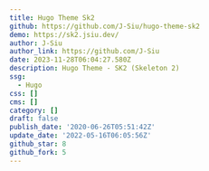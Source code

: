 ```yaml
---
title: Hugo Theme Sk2
github: https://github.com/J-Siu/hugo-theme-sk2
demo: https://sk2.jsiu.dev/
author: J-Siu
author_link: https://github.com/J-Siu
date: 2023-11-28T06:04:27.580Z
description: Hugo Theme - SK2 (Skeleton 2)
ssg:
  - Hugo
css: []
cms: []
category: []
draft: false
publish_date: '2020-06-26T05:51:42Z'
update_date: '2022-05-16T06:05:56Z'
github_star: 8
github_fork: 5
---
```


